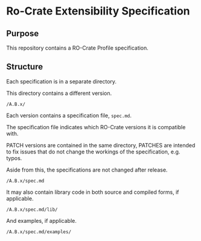 # Ro-Crate Extensibility Specification


## Purpose

This repository contains a RO-Crate Profile specification.

## Structure

Each specification is in a separate directory.

This directory contains a different version.

```
/A.B.x/
```

Each version contains a specification file, `spec.md`. 

The specification file indicates which RO-Crate versions it is compatible with. 

PATCH versions are contained in the same directory, PATCHES are intended to fix issues that do not change the workings of the specification, e.g. typos. 

Aside from this, the specifications are not changed after release.

```
/A.B.x/spec.md
```

It may also contain library code in both source and compiled forms, if applicable.

```
/A.B.x/spec.md/lib/
```

And examples, if applicable.

```
/A.B.x/spec.md/examples/
```

